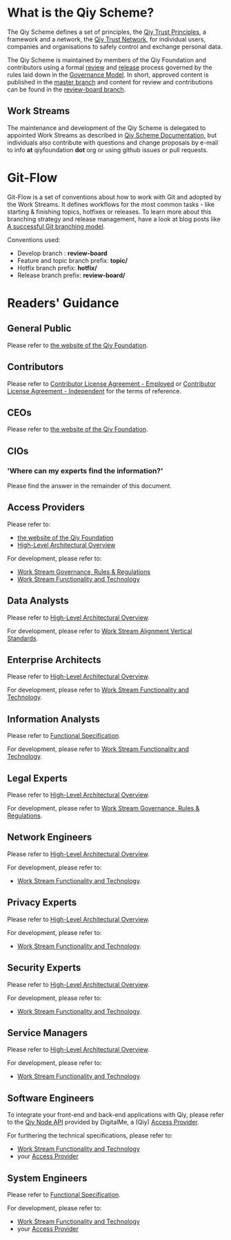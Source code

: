 # What is the Qiy Scheme?
The Qiy Scheme defines a set of principles, the [Qiy Trust Principles](Qiy%20Trust%20Principles.md#qiy-trust-principles), a framework and a network, the [Qiy Trust Network](https://github.com/qiyfoundation/Qiy-Scheme/blob/review-board/Definitions.md#qiy-trust-network), for individual users, companies and organisations to safely control and exchange personal data.

The Qiy Scheme is maintained by members of the Qiy Foundation and contributors using a formal [review](Qiy%20Scheme%20Documentation.md "See 'Qiy Scheme Documentation'") and [release](Qiy%20Scheme%20Releases.md "See 'Qiy Scheme Releases'") process governed by the rules laid down in the [Governance Model](Governance%20Model.md).
In short, approved content is published in the [master branch](https://github.com/qiyfoundation/Qiy-Scheme/tree/master) and content for review and contributions can be found in the [review-board branch](https://github.com/qiyfoundation/Qiy-Scheme "The review-board branch is displayed by default").


## Work Streams
The maintenance and development of the Qiy Scheme is delegated to appointed Work Streams as described in [Qiy Scheme Documentation](Qiy%20Scheme%20Documentation.md), but individuals also contribute with questions and change proposals by e-mail to info __at__ qiyfoundation __dot__ org or using github issues or pull requests.

# Git-Flow
Git-Flow is a set of conventions about how to work with Git and adopted by the Work Streams. It defines workflows for the most common tasks - like starting & finishing topics, hotfixes or releases. To learn more about this branching strategy and release management, have a look at blog posts like [A successful Git branching model](http://nvie.com/posts/a-successful-git-branching-model/).

Conventions used:

* Develop branch : **review-board**
* Feature and topic branch prefix: **topic/**
* Hotfix branch prefix: **hotfix/**
* Release branch prefix: **review-board/**

# Readers' Guidance

## General Public

Please refer to [the website of the Qiy Foundation](https://www.qiyfoundation.org/).

## Contributors

Please refer to [Contributor License Agreement - Employed](Contributor%20License%20Agreement%20-%20Employed.md) or [Contributor License Agreement - Independent](Contributor%20License%20Agreement%20-%20Independent.md) for the terms of reference.

## CEOs

Please refer to [the website of the Qiy Foundation](https://www.qiyfoundation.org/).

## CIOs

### 'Where can my experts find the information?'
Please find the answer in the remainder of this document.


## Access Providers

Please refer to:
* [the website of the Qiy Foundation](https://www.qiyfoundation.org/)
* [High-Level Architectural Overview](High-Level%20Architectural%20Overview.md)


For development, please refer to:
* [Work Stream Governance, Rules & Regulations](https://github.com/qiyfoundation/Qiy-Scheme/projects/3)
* [Work Stream Functionality and Technology](https://github.com/qiyfoundation/Qiy-Scheme/projects/2)


## Data Analysts

Please refer to [High-Level Architectural Overview](High-Level%20Architectural%20Overview.md).

For development, please refer to [Work Stream Alignment Vertical Standards](https://github.com/qiyfoundation/Qiy-Scheme/projects/5).


## Enterprise Architects

Please refer to [High-Level Architectural Overview](High-Level%20Architectural%20Overview.md).

For development, please refer to [Work Stream Functionality and Technology](https://github.com/qiyfoundation/Qiy-Scheme/projects/2).


## Information Analysts

Please refer to [Functional Specification](Functional%20Specification.md).

For development, please refer to [Work Stream Functionality and Technology](https://github.com/qiyfoundation/Qiy-Scheme/projects/2).


## Legal Experts

Please refer to [High-Level Architectural Overview](High-Level%20Architectural%20Overview.md).

For development, please refer to [Work Stream Governance, Rules & Regulations](https://github.com/qiyfoundation/Qiy-Scheme/projects/3).


## Network Engineers

Please refer to [High-Level Architectural Overview](High-Level%20Architectural%20Overview.md).

For development, please refer to:
* [Work Stream Functionality and Technology](https://github.com/qiyfoundation/Qiy-Scheme/projects/2).


## Privacy Experts

Please refer to [High-Level Architectural Overview](High-Level%20Architectural%20Overview.md).

For development, please refer to:
* [Work Stream Functionality and Technology](https://github.com/qiyfoundation/Qiy-Scheme/projects/2).


## Security Experts

Please refer to [High-Level Architectural Overview](High-Level%20Architectural%20Overview.md).

For development, please refer to:
* [Work Stream Functionality and Technology](https://github.com/qiyfoundation/Qiy-Scheme/projects/2).


## Service Managers

Please refer to [High-Level Architectural Overview](High-Level%20Architectural%20Overview.md).

For development, please refer to:
* [Work Stream Functionality and Technology](https://github.com/qiyfoundation/Qiy-Scheme/projects/2).


## Software Engineers

To integrate your front-end and back-end applications with Qiy, please refer to the [Qiy Node API](https://qiy.api.digital-me.nl) provided by DigitalMe, a (Qiy) [Access Provider](Definitions.md#access-provider).

For furthering the technical specifications, please refer to:
* [Work Stream Functionality and Technology](https://github.com/qiyfoundation/Qiy-Scheme/projects/2) 
* your [Access Provider](Definitions.md#access-provider)


## System Engineers

Please refer to [Functional Specification](Functional%20Specification.md).

For development, please refer to:
* [Work Stream Functionality and Technology](https://github.com/qiyfoundation/Qiy-Scheme/projects/2) 
* your [Access Provider](Definitions.md#access-provider)



